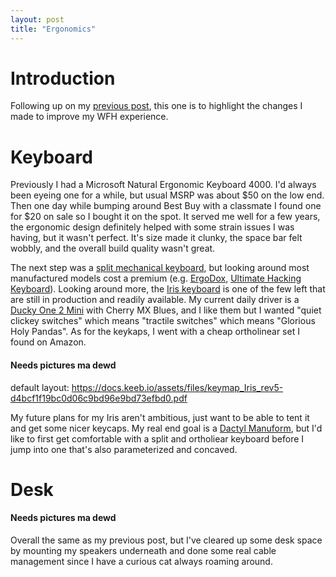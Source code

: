 ```yaml
---
layout: post
title: "Ergonomics"
---
```


# Introduction

Following up on my [previous post]({{site.baseurl}}/2020-08-01-my-set-up.html), this one is to highlight the changes I made to improve my WFH experience.

# Keyboard

Previously I had a Microsoft Natural Ergonomic Keyboard 4000. I'd always been eyeing one for a while, but usual MSRP was about $50 on the low end. Then one day while bumping around Best Buy with a classmate I found one for $20 on sale so I bought it on the spot. It served me well for a few years, the ergonomic design definitely helped with some strain issues I was having, but it wasn't perfect. It's size made it clunky, the space bar felt wobbly, and the overall build quality wasn't great.

The next step was a [split mechanical keyboard](https://github.com/diimdeep/awesome-split-keyboards), but looking around most manufactured models cost a premium (e.g. [ErgoDox](https://ergodox-ez.com/), [Ultimate Hacking Keyboard](https://ultimatehackingkeyboard.com/)). Looking around more, the [Iris keyboard](https://keeb.io/collections/iris-split-ergonomic-keyboard) is one of the few left that are still in production and readily available. My current daily driver is a [Ducky One 2 Mini](https://www.duckychannel.com.tw/en/Ducky-One2-Mini-Pure-White-RGB) with Cherry MX Blues, and I like them but I wanted "quiet clickey switches" which means "tractile switches" which means "Glorious Holy Pandas". As for the keykaps, I went with a cheap ortholinear set I found on Amazon.

#### Needs pictures ma dewd

default layout: https://docs.keeb.io/assets/files/keymap_Iris_rev5-d4bcf1f19bc0d06c9bd96e9bd73efbd0.pdf

My future plans for my Iris aren't ambitious, just want to be able to tent it and get some nicer keycaps. My real end goal is a [Dactyl Manuform](https://github.com/abstracthat/dactyl-manuform), but I'd like to first get comfortable with a split and ortholiear keyboard before I jump into one that's also parameterized and concaved.

# Desk

#### Needs pictures ma dewd

Overall the same as my previous post, but I've cleared up some desk space by mounting my speakers underneath and done some real cable management since I have a curious cat always roaming around.
